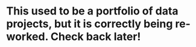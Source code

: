 # This used to be a portfolio of data projects, but it is correctly being re-worked. Check back later!
